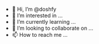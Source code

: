 - 👋 Hi, I’m @doshfy
- 👀 I’m interested in ...
- 🌱 I’m currently learning ...
- 💞️ I’m looking to collaborate on ...
- 📫 How to reach me ...

<!---
doshfy/doshfy is a ✨ special ✨ repository because its `README.md` (this file) appears on your GitHub profile.
You can click the Preview link to take a look at your changes.
--->
